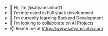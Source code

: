 - 👋 Hi, I’m @satyamsinha111
- 👀 I’m interested in Full stack development
- 🌱 I’m currently learning Backend Development 
- 💞️ I’m looking to collaborate on AI Projects
- 📫 Reach me at https://www.satyamsinha.com

